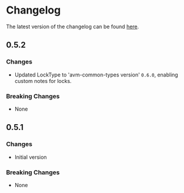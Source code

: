 # Changelog

The latest version of the changelog can be found [here](https://github.com/Azure/bicep-registry-modules/blob/main/avm/res/resources/deployment-script/CHANGELOG.md).

## 0.5.2

### Changes

- Updated LockType to 'avm-common-types version' `0.6.0`, enabling custom notes for locks.

### Breaking Changes

- None

## 0.5.1

### Changes

- Initial version

### Breaking Changes

- None

